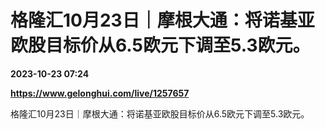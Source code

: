 # 格隆汇10月23日｜摩根大通：将诺基亚欧股目标价从6.5欧元下调至5.3欧元。

**2023-10-23 07:24**

**https://www.gelonghui.com/live/1257657**

格隆汇10月23日｜摩根大通：将诺基亚欧股目标价从6.5欧元下调至5.3欧元。